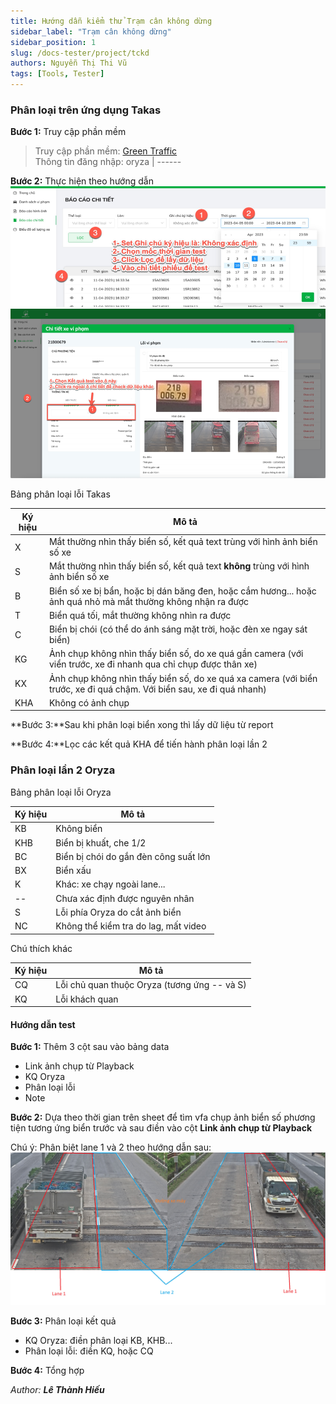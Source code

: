 ```yaml
---
title: Hướng dẫn kiểm thử Trạm cân không dừng
sidebar_label: "Trạm cân không dừng"
sidebar_position: 1
slug: /docs-tester/project/tckd
authors: Nguyễn Thị Thi Vũ
tags: [Tools, Tester]
---
```


### Phân loại trên ứng dụng Takas

**Bước 1:** Truy cập phần mềm

> Truy cập phần mềm: [Green Traffic](https://app.greentraffic.vn/sign-in)  
> Thông tin đăng nhập: oryza | ------

**Bước 2:** Thực hiện theo hướng dẫn
![green traffic](./img/tckd-1.png)
![green traffic](./img/tckd-2.png)

Bảng phân loại lỗi Takas

| Ký hiệu | Mô tả                                                                                                                 |
| ------- | --------------------------------------------------------------------------------------------------------------------- |
| X       | Mắt thường nhìn thấy biển số, kết quả text trùng với hình ảnh biển số xe                                              |
| S       | Mắt thường nhìn thấy biển số, kết quả text **không** trùng với hình ảnh biển số xe                                    |
| B       | Biển số xe bị bẩn, hoặc bị dán băng đen, hoặc cắm hương... hoặc ảnh quá nhỏ mà mắt thường không nhận ra được          |
| T       | Biển quá tối, mắt thường không nhìn ra được                                                                           |
| C       | Biển bị chói (có thể do ánh sáng mặt trời, hoặc đèn xe ngay sát biển)                                                 |
| KG      | Ảnh chụp không nhìn thấy biển số, do xe quá gần camera (với viển trước, xe đi nhanh qua chỉ chụp được thân xe)        |
| KX      | Ảnh chụp không nhìn thấy biển số, do xe quá xa camera (với biển trước, xe đi quá chậm. Với biển sau, xe đi quá nhanh) |
| KHA     | Không có ảnh chụp                                                                                                     |

**Bước 3:**Sau khi phân loại biển xong thì lấy dữ liệu từ report

**Bước 4:**Lọc các kết quả KHA để tiến hành phân loại lần 2

### Phân loại lần 2 Oryza

Bảng phân loại lỗi Oryza

| Ký hiệu | Mô tả                                 |
| ------- | ------------------------------------- |
| KB      | Không biển                            |
| KHB     | Biển bị khuất, che 1/2                |
| BC      | Biển bị chói do gắn đèn công suất lớn |
| BX      | Biển xấu                              |
| K       | Khác: xe chạy ngoài lane...           |
| --      | Chưa xác định được nguyên nhân        |
| S       | Lỗi phía Oryza do cắt ảnh biển        |
| NC      | Không thể kiểm tra do lag, mất video  |

Chú thích khác

| Ký hiệu | Mô tả                                        |
| ------- | -------------------------------------------- |
| CQ      | Lỗi chủ quan thuộc Oryza (tương ứng -- và S) |
| KQ      | Lỗi khách quan                               |

#### Hướng dẫn test

**Bước 1:** Thêm 3 cột sau vào bảng data

- Link ảnh chụp từ Playback
- KQ Oryza
- Phân loại lỗi
- Note

**Bước 2:** Dựa theo thời gian trên sheet để tìm vfa chụp ảnh biển số phương tiện tương ứng biển trước và sau điền vào cột **Link ảnh chụp từ Playback**

Chú ý: Phân biệt lane 1 và 2 theo hướng dẫn sau:
![oryza](./img//tckd-3.jpg)

**Bước 3:** Phân loại kết quả

- KQ Oryza: điền phân loại KB, KHB...
- Phân loại lỗi: điền KQ, hoặc CQ

**Bước 4:** Tổng hợp

<div class="text-right">

_Author: **Lê Thành Hiếu**_

</div>
